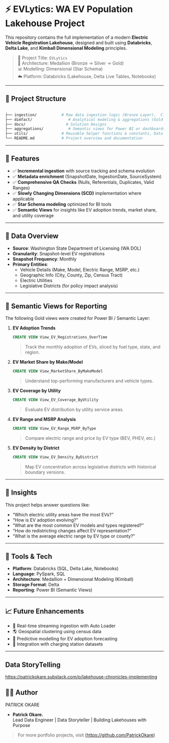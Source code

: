 
# ⚡ EVLytics: WA EV Population Lakehouse Project

This repository contains the full implementation of a modern **Electric Vehicle Registration Lakehouse**, designed and built using **Databricks**, **Delta Lake**, and **Kimball Dimensional Modeling** principles.

> 📍 Project Title: `EVLytics`  
> 🧱 Architecture: Medallion (Bronze → Silver → Gold)  
> 📊 Modelling: Dimensional (Star Schema)  
> ☁️ Platform: Databricks (Lakehouse, Delta Live Tables, Notebooks)

---

## 📁 Project Structure

```bash

├── ingestion/           # Raw data ingestion logic (Bronze Layer),  Cleaned & conformed transformations (Silver Layer)
├── dimfact/                # Analytical modeling & aggregations (Gold Layer)
├── docs/                  # Solution Designs
├── aggregations/           # Semantic views for Power BI or dashboards
├── utils/               # Reusable helper functions & constants, Data Quality rules and tests
└── README.md            # Project overview and documentation
```

---

## 📐 Features

- ✅ **Incremental ingestion** with source tracking and schema evolution
- ✅ **Metadata enrichment** (SnapshotDate, IngestionDate, SourceSystem)
- ✅ **Comprehensive QA Checks** (Nulls, Referentials, Duplicates, Valid Ranges)
- ✅ **Slowly Changing Dimensions (SCD)** implementation where applicable
- ✅ **Star Schema modeling** optimized for BI tools
- ✅ **Semantic Views** for insights like EV adoption trends, market share, and utility coverage

---

## 🔎 Data Overview

- **Source**: Washington State Department of Licensing (WA DOL)  
- **Granularity**: Snapshot-level EV registrations  
- **Snapshot Frequency**: Monthly  
- **Primary Entities**:
  - Vehicle Details (Make, Model, Electric Range, MSRP, etc.)
  - Geographic Info (City, County, Zip, Census Tract)
  - Electric Utilities
  - Legislative Districts (for policy impact analysis)

---

## 🌟 Semantic Views for Reporting

The following Gold views were created for Power BI / Semantic Layer:

1. **EV Adoption Trends**
   ```sql
   CREATE VIEW View_EV_Registrations_OverTime
   ```
   > Track the monthly adoption of EVs, sliced by fuel type, state, and region.

2. **EV Market Share by Make/Model**
   ```sql
   CREATE VIEW View_MarketShare_ByMakeModel
   ```
   > Understand top-performing manufacturers and vehicle types.

3. **EV Coverage by Utility**
   ```sql
   CREATE VIEW View_EV_Coverage_ByUtility
   ```
   > Evaluate EV distribution by utility service areas.

4. **EV Range and MSRP Analysis**
   ```sql
   CREATE VIEW View_EV_Range_MSRP_ByType
   ```
   > Compare electric range and price by EV type (BEV, PHEV, etc.)

5. **EV Density by District**
   ```sql
   CREATE VIEW View_EV_Density_ByDistrict
   ```
   > Map EV concentration across legislative districts with historical boundary versions.

---

## 🧠 Insights

This project helps answer questions like:

- “Which electric utility areas have the most EVs?”
- “How is EV adoption evolving?”
- “What are the most common EV models and types registered?”
- “How do redistricting changes affect EV representation?”
- “What is the average electric range by EV type or county?”

---

## 🧰 Tools & Tech

- **Platform**: Databricks (SQL, Delta Lake, Notebooks)  
- **Language**: PySpark, SQL  
- **Architecture**: Medallion + Dimensional Modeling (Kimball)  
- **Storage Format**: Delta  
- **Reporting**: Power BI (Semantic Views)

---

## 📈 Future Enhancements

- 🔄 Real-time streaming ingestion with Auto Loader  
- 🌎 Geospatial clustering using census data  
- 🧠 Predictive modelling for EV adoption forecasting  
- 🔌 Integration with charging station datasets  

---

## Data StoryTelling
https://patrickokare.substack.com/p/lakehouse-chronicles-implementing

## 👨‍💻 Author
PATRICK OKARE

- **Patrick Okare.**  
  Lead Data Engineer | Data Storyteller | Building Lakehouses with Purpose  

> For more portfolio projects, visit [(https://github.com/PatrickOkare)](#)
